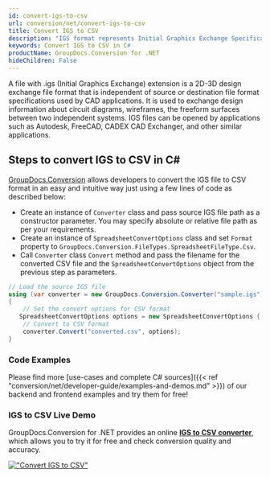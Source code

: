 ```yaml
---
id: convert-igs-to-csv
url: conversion/net/convert-igs-to-csv
title: Convert IGS to CSV
description: "IGS format represents Initial Graphics Exchange Specification (IGES) with .igs extension. Learn how to convert IGS to CSV file programmatically in C# language using GroupDocs.Conversion for .NET library."
keywords: Convert IGS to CSV in C#
productName: GroupDocs.Conversion for .NET
hideChildren: False
---
```


A file with .igs (Initial Graphics Exchange) extension is a 2D-3D design exchange file format that is independent of source or destination file format specifications used by CAD applications. It is used to exchange design information about circuit diagrams, wireframes, the freeform surfaces between two independent systems. IGS files can be opened by applications such as Autodesk, FreeCAD, CADEX CAD Exchanger, and other similar applications.

## Steps to convert IGS to CSV in C#

[GroupDocs.Conversion](https://products.groupdocs.com/conversion/net) allows developers to convert the IGS file to CSV format in an easy and intuitive way just using a few lines of code as described below:

* Create an instance of `Converter` class and pass source IGS file path as a constructor parameter. You may specify absolute or relative file path as per your requirements. 
* Create an instance of `SpreadsheetConvertOptions` class and set `Format` property to `GroupDocs.Conversion.FileTypes.SpreadsheetFileType.Csv`.
* Call `Converter` class `Convert` method and pass the filename for the converted CSV file and the `SpreadsheetConvertOptions` object from the previous step as parameters.

```csharp
// Load the source IGS file
using (var converter = new GroupDocs.Conversion.Converter("sample.igs"))
{
    // Set the convert options for CSV format
   SpreadsheetConvertOptions options = new SpreadsheetConvertOptions { Format = GroupDocs.Conversion.FileTypes.SpreadsheetFileType.Csv };
    // Convert to CSV format
    converter.Convert("converted.csv", options);
}
```

### Code Examples

Please find more [use-cases and complete C# sources]({{< ref "conversion/net/developer-guide/examples-and-demos.md" >}}) of our backend and frontend examples and try them for free!

### IGS to CSV Live Demo

GroupDocs.Conversion for .NET provides an online [**IGS to CSV converter**](https://products.groupdocs.app/conversion/igs-to-csv), which allows you to try it for free and check conversion quality and accuracy.

[!["Convert IGS to CSV"](conversion/net/images/convert-to-csv/convert-igs-to-csv.png)](https://products.groupdocs.app/conversion/igs-to-csv)